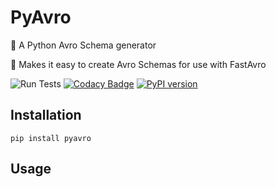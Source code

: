 # PyAvro
🤖 A Python Avro Schema generator

🐘 Makes it easy to create Avro Schemas for use with FastAvro

![Run Tests](https://github.com/mitchelllisle/pyavro/workflows/Run%20Tests/badge.svg)
[![Codacy Badge](https://api.codacy.com/project/badge/Grade/f6844bf61443419ba2282ba2d926e3cc)](https://app.codacy.com/manual/lislemitchell/pyavro?utm_source=github.com&utm_medium=referral&utm_content=mitchelllisle/pyavro&utm_campaign=Badge_Grade_Dashboard)
[![PyPI version](https://badge.fury.io/py/pyavro.svg)](https://badge.fury.io/py/pyavro)

## Installation

```shell script
pip install pyavro
```

## Usage